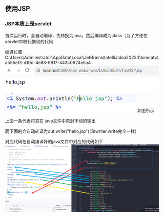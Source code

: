 ## 使用JSP

### JSP本质上是servlet

首次运行时，会自动编译，先转换为java，然后编译成为class（为了方便在servlet中取代繁琐的代码

编译位置C:\Users\Administrator\AppData\Local\JetBrains\IntelliJIdea2023.1\tomcat\4a555ef3-d10d-4e88-9917-443c0924e5a4
![Snipaste_2023-08-21_14-50-47.png](Snipaste_2023-08-21_14-50-47.png)
![img.png](img.png)
如图所示

上面一条代表将其在.java文件中原封不动的输出

而下面的会自动转译为out.write("hello,jsp")(和writer.write完全一样)

对应代码在自动编译好的java文件中对应的代码如下![img_1.png](img_1.png)